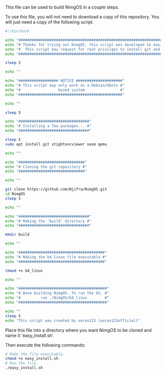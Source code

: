 This file can be used to build NimgOS in a couple steps.

To use this file, you will not need to download a copy of this repository. 
You will just need a copy of the following script.

```bash
#!/bin/bash

echo "##################################################################################"
echo "# Thanks for trying out NimgOS, this script was developed to easily build NimgOS #"
echo "#  This script may request for root privilges to install git and other packages  #"
echo "##################################################################################"

sleep 2

echo ""

echo "################## NOTICE #####################"
echo "# This script may only work on a Debian/Ubntu #"
echo "#                 based system                #"
echo "###############################################"

echo ""

sleep 5

echo "################################"
echo "# Installing a few packages... #"
echo "################################"

sleep 5
sudo apt install git xtightvncviewer nasm qemu

echo ""

echo "##############################"
echo "# Cloning the git repository #"
echo "##############################"

echo ""

git clone https://github.com/Njifra/NimgOS.git
cd NimgOS
sleep 5

echo ""

echo "################################"
echo "# Making the 'build' directory #"
echo "################################"

mkdir build

echo ""

echo "#######################################"
echo "# Making the b4_linux file executable #"
echo "#######################################"

chmod +x b4_linux

echo ""

echo "########################################"
echo "# Done building NimgOS. To run the OS, #"
echo "#         run ./NimgOS/b4_linux        #"
echo "########################################"

echo ""
sleep 5
echo "This script was created by xerox123 (xerox123official)"
```

Place this file into a directory where you want NimgOS to be cloned and name it 'easy_install.sh'.

Then execute the following commands:

```bash
# Make the file executable.
chmod +x easy_install.sh
# Run the file.
./easy_install.sh
```
